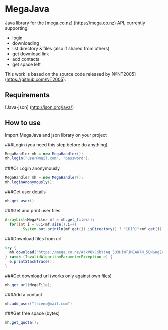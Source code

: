 # MegaJava

Java library for the [mega.co.nz] (https://mega.co.nz) API, currently supporting:
 - login
 - downloading
 - list directory & files (also if shared from others)
 - get download link
 - add contacts
 - get space left
 
This work is based on the source code released by [@NT2005] (https://github.com/NT2005).

## Requirements
[Java-json] (http://json.org/java/)

## How to use
Import MegaJava and json library on your project

###Login (you need this step before do anything)
```java
MegaHandler mh = new MegaHandler();
mh.login("user@mail.com", "password");
```
###Or Login anonymously
```java
MegaHandler mh = new MegaHandler();
mh.loginAnonymously();
```
###Get user details
```java
mh.get_user()
```
###Get and print user files
```java
ArrayList<MegaFile> mf = mh.get_files();
  for(int i = 0;i<mf.size();i++)
		System.out.println(mf.get(i).isDirectory() ? "[DIR]"+mf.get(i).getName() : "[File]"+mf.get(i).getName());
```
###Download files from url
```java
try {
  mh.download("https://mega.co.nz/#!xVUkCKbY!Aq_5U3HiWTJMEAK7N_5ENGugZVp0bMj9C8JSjgF8zBM", "C:\\Users\\admin\\Desktop");
} catch (InvalidAlgorithmParameterException e) {
  e.printStackTrace();
}
```
###Get download url (works only against own files)
```java
mh.get_url(MegaFile);
```
###Add a contact
```java
mh.add_user("friend@mail.com")
```
###Get free space (bytes)
```java
mh.get_quota();
```

